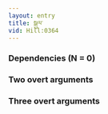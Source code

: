 ```yaml
---
layout: entry
title: སྒུལ་
vid: Hill:0364
---
```

### Dependencies (N = 0)


### Two overt arguments


### Three overt arguments
